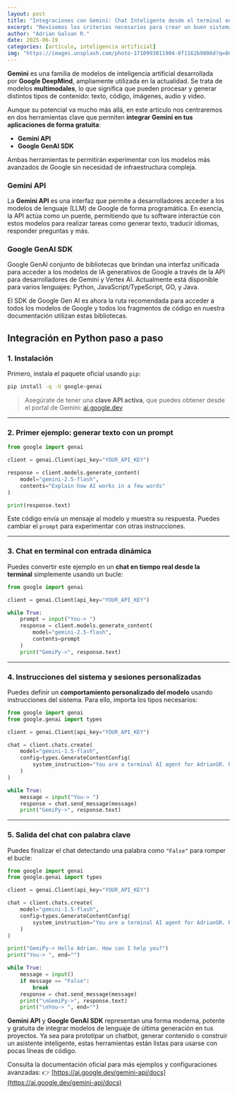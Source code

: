```yaml
---
layout: post
title: "Integraciones con Gemini: Chat Inteligente desde el terminal en python"
excerpt: "Revisemos los criterios necesarios para crear un buen sistema de autenticación"
author: "Adrian Galvan R."
date: 2025-06-19
categories: [artículo, inteligencia artificial]
img: "https://images.unsplash.com/photo-1710993011904-8f1162b9806d?q=80&w=1470&auto=format&fit=crop&ixlib=rb-4.1.0&ixid=M3wxMjA3fDB8MHxwaG90by1wYWdlfHx8fGVufDB8fHx8fA%3D%3D"
---
```

**Gemini** es una familia de modelos de inteligencia artificial desarrollada por **Google DeepMind**, ampliamente utilizada en la actualidad. Se trata de modelos **multimodales**, lo que significa que pueden procesar y generar distintos tipos de contenido: texto, código, imágenes, audio y video.

Aunque su potencial va mucho más allá, en este artículo nos centraremos en dos herramientas clave que permiten **integrar Gemini en tus aplicaciones de forma gratuita**:

- **Gemini API**
- **Google GenAI SDK**

Ambas herramientas te permitirán experimentar con los modelos más avanzados de Google sin necesidad de infraestructura compleja.

### Gemini API

La **Gemini API** es una interfaz que permite a desarrolladores acceder a los modelos de lenguaje (LLM) de Google de forma programática. En esencia, la API actúa como un puente, permitiendo que tu software interactúe con estos modelos para realizar tareas como generar texto, traducir idiomas, responder preguntas y más.

### Google GenAI SDK

Google GenAI conjunto de bibliotecas que brindan una interfaz unificada para acceder a los modelos de IA generativos de Google a través de la API para desarrolladores de Gemini y Vertex AI. Actualmente está disponible para varios lenguajes: Python, JavaScript/TypeScript, GO, y Java.

El SDK de Google Gen AI es ahora la ruta recomendada para acceder a todos los modelos de Google y todos los fragmentos de código en nuestra documentación utilizan estas bibliotecas.

## Integración en Python paso a paso

### 1. Instalación

Primero, instala el paquete oficial usando `pip`:

```bash
pip install -q -U google-genai
```

> Asegúrate de tener una **clave API activa**, que puedes obtener desde el portal de Gemini: [ai.google.dev](https://ai.google.dev/)

---

### 2. Primer ejemplo: generar texto con un prompt

```python
from google import genai

client = genai.Client(api_key="YOUR_API_KEY")

response = client.models.generate_content(
    model="gemini-2.5-flash", 
    contents="Explain how AI works in a few words"
)

print(response.text)
```

Este código envía un mensaje al modelo y muestra su respuesta. Puedes cambiar el `prompt` para experimentar con otras instrucciones.

---

### 3. Chat en terminal con entrada dinámica

Puedes convertir este ejemplo en un **chat en tiempo real desde la terminal** simplemente usando un bucle:

```python
from google import genai

client = genai.Client(api_key="YOUR_API_KEY")

while True:
    prompt = input("You-> ")
    response = client.models.generate_content(
        model="gemini-2.5-flash",
        contents=prompt
    )
    print("GemiPy->", response.text)
```

---

### 4. Instrucciones del sistema y sesiones personalizadas

Puedes definir un **comportamiento personalizado del modelo** usando instrucciones del sistema. Para ello, importa los tipos necesarios:

```python
from google import genai
from google.genai import types

client = genai.Client(api_key="YOUR_API_KEY")

chat = client.chats.create(
    model="gemini-1.5-flash",
    config=types.GenerateContentConfig(
        system_instruction="You are a terminal AI agent for AdrianGR. Respond only with plain text."
    )
)

while True:
    message = input("You-> ")
    response = chat.send_message(message)
    print("GemiPy->", response.text)
```

---

### 5. Salida del chat con palabra clave

Puedes finalizar el chat detectando una palabra como `"False"` para romper el bucle:

```python
from google import genai
from google.genai import types

client = genai.Client(api_key="YOUR_API_KEY")

chat = client.chats.create(
    model="gemini-1.5-flash",
    config=types.GenerateContentConfig(
        system_instruction="You are a terminal AI agent for AdrianGR. Respond only with plain text."
    )
)

print("GemiPy-> Hello Adrian. How can I help you?")
print("You-> ", end="")

while True:
    message = input()
    if message == "False":
        break
    response = chat.send_message(message)
    print("\nGemiPy->", response.text)
    print("\nYou-> ", end="")
```

**Gemini API** y **Google GenAI SDK** representan una forma moderna, potente y gratuita de integrar modelos de lenguaje de última generación en tus proyectos. Ya sea para prototipar un chatbot, generar contenido o construir un asistente inteligente, estas herramientas están listas para usarse con pocas líneas de código.

Consulta la documentación oficial para más ejemplos y configuraciones avanzadas:
👉 [https://ai.google.dev/gemini-api/docs](https://ai.google.dev/gemini-api/docs)
